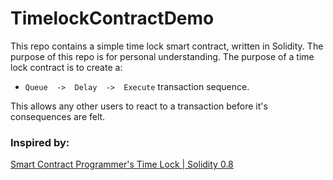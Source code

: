 # TimelockContractDemo

This repo contains a simple time lock smart contract, written in Solidity. The purpose of this repo is for personal understanding. The purpose of a time lock contract is to create a:
 - `Queue  ->  Delay  ->  Execute`
 transaction sequence.

This allows any other users to react to a transaction before it's consequences are felt.

### Inspired by:
[Smart Contract Programmer's Time Lock | Solidity 0.8](https://www.youtube.com/watch?v=P1f2a5Ckjpg&list=PLzNAKk2y44dWNXIDQcwvlcV6YzHXh1dZp&index=6&t=640s)
